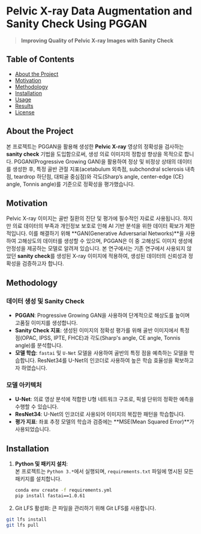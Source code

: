 # Pelvic X-ray Data Augmentation and Sanity Check Using PGGAN

> **Improving Quality of Pelvic X-ray Images with Sanity Check**

## Table of Contents
- [About the Project](#about-the-project)
- [Motivation](#motivation)
- [Methodology](#methodology)
- [Installation](#installation)
- [Usage](#usage)
- [Results](#results)
- [License](#license)

## About the Project

본 프로젝트는 PGGAN을 활용해 생성한 **Pelvic X-ray** 영상의 정확성을 검사하는 **sanity check** 기법을 도입함으로써, 생성 의료 이미지의 정합성 향상을 목적으로 합니다. PGGAN(Progressive Growing GAN)을 활용하여 정상 및 비정상 상태의 데이터를 생성한 후, 특정 골반 관절 지표(acetabulum 외측점, subchondral sclerosis 내측점, teardrop 하단점, 대퇴골 중심점)와 각도(Sharp’s angle, center-edge (CE) angle, Tonnis angle)를 기준으로 정확성을 평가했습니다.

## Motivation

Pelvic X-ray 이미지는 골반 질환의 진단 및 평가에 필수적인 자료로 사용됩니다. 하지만 의료 데이터의 부족과 개인정보 보호로 인해 AI 기반 분석을 위한 데이터 확보가 제한적입니다. 이를 해결하기 위해 **GAN(Generative Adversarial Networks)**을 사용하여 고해상도의 데이터를 생성할 수 있으며, PGGAN은 이 중 고해상도 이미지 생성에 안정성을 제공하는 모델로 알려져 있습니다. 본 연구에서는 기존 연구에서 사용되지 않았던 **sanity check**를 생성된 X-ray 이미지에 적용하여, 생성된 데이터의 신뢰성과 정확성을 검증하고자 합니다.

## Methodology

### 데이터 생성 및 Sanity Check
- **PGGAN**: Progressive Growing GAN을 사용하여 단계적으로 해상도를 높이며 고품질 이미지를 생성합니다.
- **Sanity Check 지표**: 생성된 이미지의 정확성 평가를 위해 골반 이미지에서 특정 점(OPAC, IPSS, IPTE, FHCE)과 각도(Sharp's angle, CE angle, Tonnis angle)를 분석합니다.
- **모델 학습**: `fastai` 및 `U-Net` 모델을 사용하여 골반의 특정 점을 예측하는 모델을 학습합니다. ResNet34를 U-Net의 인코더로 사용하여 높은 학습 효율성을 확보하고자 하였습니다.

### 모델 아키텍처
- **U-Net**: 의료 영상 분석에 적합한 U형 네트워크 구조로, 픽셀 단위의 정확한 예측을 수행할 수 있습니다.
- **ResNet34**: U-Net의 인코더로 사용되어 이미지의 복잡한 패턴을 학습합니다.
- **평가 지표**: 좌표 추정 모델의 학습과 검증에는 **MSE(Mean Squared Error)**가 사용되었습니다.

## Installation

1. **Python 및 패키지 설치**:  
   본 프로젝트는 `Python 3.*`에서 실행되며, `requirements.txt` 파일에 명시된 모든 패키지를 설치합니다.

   ```bash
   conda env create -f requirements.yml
   pip install fastai==1.0.61
   ```
2.	Git LFS 활성화:
   큰 파일을 관리하기 위해 Git LFS를 사용합니다.

   ```bash
   git lfs install
   git lfs pull
   ```
 

